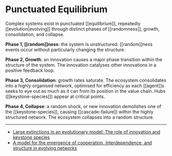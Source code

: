 # Punctuated Equilibrium
Complex systems exist in punctuated [[equilibrium]], repeatedly [[evolution|evolving]] through distinct phases of [[randomness]], growth, consolidation, and collapse.

**Phase 1, [[random]]ness**: the system is unstructured. [[random]]ness events occur without particularly changing the structure.

**Phase 2, Growth**: an innovation causes a major phase transition within the structure of the system. The innovation catalyses other innovations in a positive feedback loop.

**Phase 3, Consolidation**: growth rates saturate. The ecosystem consolidates into a highly organised network, optimised for efficiency as each [[agent]]s seeks to eye out as much as it can from its position in the value chain. Hubs ([[keystone-species]]) appear at critical points.

**Phase 4, Collapse**: a random shock, or new innovation demolishes one of the [[keystone-species]], causing [[cascade-failure]] within the highly structured network. The ecosystem collapses into a random structure.

---
- [Large extinctions in an evolutionary model: The role of innovation and keystone species](https://www.ncbi.nlm.nih.gov/pmc/articles/PMC122318/)
- [A model for the emergence of cooperation, interdependence, and structure in evolving networks](https://www.pnas.org/content/98/2/543)